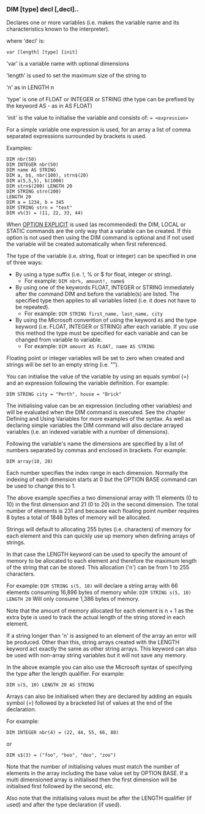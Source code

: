 

### DIM [type] decl [,decl].. 

Declares one or more variables (i.e. makes the variable name and its characteristics known to the interpreter).

where 'decl' is:

`var [length] [type] [init]`

'var' is a variable name with optional dimensions 

'length' is used to set the maximum size of the string to 

'n' as in LENGTH n

'type' is one of FLOAT or INTEGER or STRING (the type can be prefixed by the keyword AS - as in AS FLOAT)

'init' is the value to initialise the variable and consists of: 
`= <expression>`

For a simple variable one expression is used, for an array a list of comma separated expressions surrounded by brackets is used.

Examples:
```basic
DIM nbr(50)
DIM INTEGER nbr(50)
DIM name AS STRING
DIM a, b$, nbr(100), strn$(20)
DIM a(5,5,5), b(1000)
DIM strn$(200) LENGTH 20
DIM STRING strn(200)
LENGTH 20
DIM a = 1234, b = 345
DIM STRING strn = "text"
DIM x%(3) = (11, 22, 33, 44)
```

When [OPTION EXPLICIT](../option/explicit.md) is used (as recommended) the DIM, LOCAL or STATIC commands are the only way that a variable can be created. If this option is not used then using the DIM command is optional and if not used the
variable will be created automatically when first referenced.

The type of the variable (i.e. string, float or integer) can be specified in one of three ways:

* By using a type suffix (i.e. !, % or $ for float, integer or string). 
  * For example: `DIM nbr%, amount!, name$`
* By using one of the keywords FLOAT, INTEGER or STRING immediately after the command DIM and before the variable(s) are listed. The specified type then applies to all variables listed (i.e. it does not have to be repeated).
  * For example: `DIM STRING first_name, last_name, city`
* By using the Microsoft convention of using the keyword `AS` and the type keyword (i.e. FLOAT, INTEGER or STRING) after each variable. If you use this method the type must be specified for each variable and can be changed from variable to variable.
  * For example: `DIM amount AS FLOAT, name AS STRING`
  
Floating point or integer variables will be set to zero when created and strings will be set to an empty string (i.e. ""). 

You can initialise the value of the variable by using an equals symbol (=) and an expression following the variable definition. For example:

```basic
DIM STRING city = "Perth", house = "Brick"
```

The initialising value can be an expression (including other variables) and will be evaluated when the DIM command is executed. See the chapter Defining and Using Variables for more examples of the syntax. As well as declaring simple variables the DIM command will also declare arrayed variables (i.e. an indexed variable with a number of dimensions).

Following the variable's name the dimensions are specified by a list of numbers separated by commas and enclosed in brackets. For example:

```basic
DIM array(10, 20)
```

Each number specifies the index range in each dimension. Normally the indexing of each dimension starts at 0 but the OPTION BASE command can be used to change this to 1.

The above example specifies a two dimensional array with 11 elements (0 to 10) in the first dimension and 21 (0 to 20) in the second dimension. The total number of elements is 231 and because each floating point number requires 8 bytes a total of 1848 bytes of memory will be allocated.

Strings will default to allocating 255 bytes (i.e. characters) of memory for each element and this can quickly use up memory when defining arrays of strings.

In that case the LENGTH keyword can be used to specify the amount of memory to be allocated to each element and therefore the maximum length of the string that can be stored. This allocation ('n') can be from 1 to 255 characters.

For example: `DIM STRING s(5, 10)` will declare a string array with 66 elements consuming 16,896 bytes of memory while: `DIM STRING s(5, 10) LENGTH 20` Will only consume 1,386 bytes of memory.

Note that the amount of memory allocated for each element is n + 1 as the extra byte is used to track the actual length of the string stored in each element.

If a string longer than 'n' is assigned to an element of the array an error will be produced. Other than this, string arrays created with the LENGTH keyword act exactly the same as other string arrays. This keyword can also be used with non-array string variables but it will not save any memory.

In the above example you can also use the Microsoft syntax of specifying the type after the length qualifier. For example:

```basic
DIM s(5, 10) LENGTH 20 AS STRING
```

Arrays can also be initialised when they are declared by adding an equals symbol (=) followed by a bracketed list of values at the end of the declaration.

For example:
```basic
DIM INTEGER nbr(4) = (22, 44, 55, 66, 88)
```
or
```basic
DIM s$(3) = ("foo", "boo", "doo", "zoo")
```

Note that the number of initialising values must match the number of elements in the array including the base value set by OPTION BASE. If a multi dimensioned array is initialised then the first dimension will be initialised first followed by the second, etc.

Also note that the initialising values must be after the LENGTH qualifier (if used) and after the type declaration (if used).
